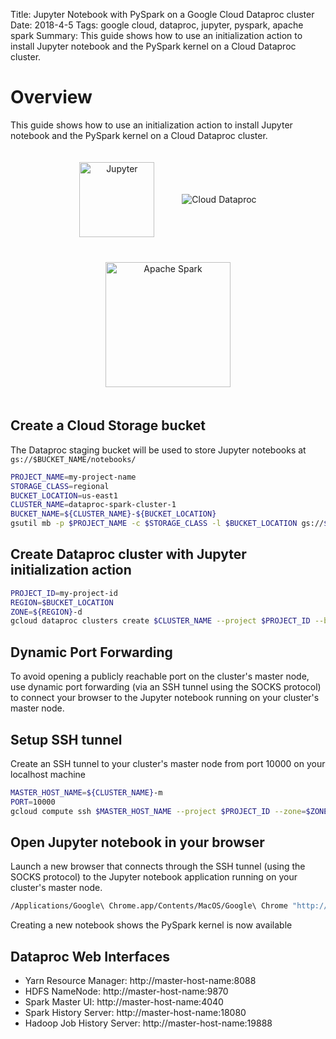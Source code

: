 Title: Jupyter Notebook with PySpark on a Google Cloud Dataproc cluster
Date: 2018-4-5
Tags: google cloud, dataproc, jupyter, pyspark, apache spark
Summary: This guide shows how to use an initialization action to install Jupyter notebook and the PySpark kernel on a Cloud Dataproc cluster.

# Overview

This guide shows how to use an initialization action to install Jupyter notebook and the PySpark kernel on a Cloud Dataproc cluster.

<p align="center">
<img src="images/logos/jupyter.png" alt="Jupyter" width="120" hspace="20" vspace="20" valign="middle">
<img src="images/logos/card_gcp_clouddataproc.png" alt="Cloud Dataproc" hspace="20" vspace="20" valign="middle">
<img src="images/logos/spark.png" alt="Apache Spark" width="200" hspace="20" vspace="20" valign="middle">
</p>

## Create a Cloud Storage bucket

The Dataproc staging bucket will be used to store Jupyter notebooks at `gs://$BUCKET_NAME/notebooks/`

```sh
PROJECT_NAME=my-project-name
STORAGE_CLASS=regional
BUCKET_LOCATION=us-east1
CLUSTER_NAME=dataproc-spark-cluster-1
BUCKET_NAME=${CLUSTER_NAME}-${BUCKET_LOCATION}
gsutil mb -p $PROJECT_NAME -c $STORAGE_CLASS -l $BUCKET_LOCATION gs://$BUCKET_NAME/
```

## Create Dataproc cluster with Jupyter initialization action

```sh
PROJECT_ID=my-project-id
REGION=$BUCKET_LOCATION
ZONE=${REGION}-d
gcloud dataproc clusters create $CLUSTER_NAME --project $PROJECT_ID --bucket $BUCKET_NAME --region $REGION --zone $ZONE --initialization-actions gs://dataproc-initialization-actions/jupyter/jupyter.sh
```

## Dynamic Port Forwarding

To avoid opening a publicly reachable port on the cluster's master node, use dynamic port forwarding (via an SSH tunnel using the SOCKS protocol) to connect your browser to the Jupyter notebook running on your cluster's master node.

## Setup SSH tunnel

Create an SSH tunnel to your cluster's master node from port 10000 on your localhost machine

```sh
MASTER_HOST_NAME=${CLUSTER_NAME}-m
PORT=10000
gcloud compute ssh $MASTER_HOST_NAME --project $PROJECT_ID --zone=$ZONE -- -D $PORT -N
```

## Open Jupyter notebook in your browser

Launch a new browser that connects through the SSH tunnel (using the SOCKS protocol) to the Jupyter notebook application running on your cluster's master node.

```sh
/Applications/Google\ Chrome.app/Contents/MacOS/Google\ Chrome "http://$MASTER_HOST_NAME:8123" --proxy-server="socks5://localhost:$PORT" --host-resolver-rules="MAP * 0.0.0.0 , EXCLUDE localhost" --user-data-dir=/tmp/
```

Creating a new notebook shows the PySpark kernel is now available

## Dataproc Web Interfaces

- Yarn Resource Manager:  http://master-host-name:8088
- HDFS NameNode:  http://master-host-name:9870
- Spark Master UI:  http://master-host-name:4040
- Spark History Server:  http://master-host-name:18080
- Hadoop Job History Server:  http://master-host-name:19888
